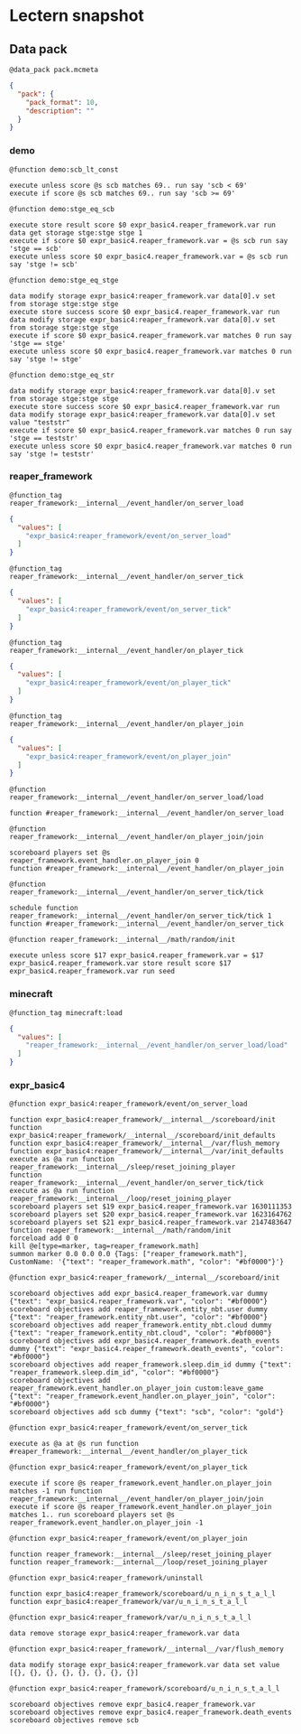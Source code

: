 # Lectern snapshot

## Data pack

`@data_pack pack.mcmeta`

```json
{
  "pack": {
    "pack_format": 10,
    "description": ""
  }
}
```

### demo

`@function demo:scb_lt_const`

```mcfunction
execute unless score @s scb matches 69.. run say 'scb < 69'
execute if score @s scb matches 69.. run say 'scb >= 69'
```

`@function demo:stge_eq_scb`

```mcfunction
execute store result score $0 expr_basic4.reaper_framework.var run data get storage stge:stge stge 1
execute if score $0 expr_basic4.reaper_framework.var = @s scb run say 'stge == scb'
execute unless score $0 expr_basic4.reaper_framework.var = @s scb run say 'stge != scb'
```

`@function demo:stge_eq_stge`

```mcfunction
data modify storage expr_basic4:reaper_framework.var data[0].v set from storage stge:stge stge
execute store success score $0 expr_basic4.reaper_framework.var run data modify storage expr_basic4:reaper_framework.var data[0].v set from storage stge:stge stge
execute if score $0 expr_basic4.reaper_framework.var matches 0 run say 'stge == stge'
execute unless score $0 expr_basic4.reaper_framework.var matches 0 run say 'stge != stge'
```

`@function demo:stge_eq_str`

```mcfunction
data modify storage expr_basic4:reaper_framework.var data[0].v set from storage stge:stge stge
execute store success score $0 expr_basic4.reaper_framework.var run data modify storage expr_basic4:reaper_framework.var data[0].v set value "teststr"
execute if score $0 expr_basic4.reaper_framework.var matches 0 run say 'stge == teststr'
execute unless score $0 expr_basic4.reaper_framework.var matches 0 run say 'stge != teststr'
```

### reaper_framework

`@function_tag reaper_framework:__internal__/event_handler/on_server_load`

```json
{
  "values": [
    "expr_basic4:reaper_framework/event/on_server_load"
  ]
}
```

`@function_tag reaper_framework:__internal__/event_handler/on_server_tick`

```json
{
  "values": [
    "expr_basic4:reaper_framework/event/on_server_tick"
  ]
}
```

`@function_tag reaper_framework:__internal__/event_handler/on_player_tick`

```json
{
  "values": [
    "expr_basic4:reaper_framework/event/on_player_tick"
  ]
}
```

`@function_tag reaper_framework:__internal__/event_handler/on_player_join`

```json
{
  "values": [
    "expr_basic4:reaper_framework/event/on_player_join"
  ]
}
```

`@function reaper_framework:__internal__/event_handler/on_server_load/load`

```mcfunction
function #reaper_framework:__internal__/event_handler/on_server_load
```

`@function reaper_framework:__internal__/event_handler/on_player_join/join`

```mcfunction
scoreboard players set @s reaper_framework.event_handler.on_player_join 0
function #reaper_framework:__internal__/event_handler/on_player_join
```

`@function reaper_framework:__internal__/event_handler/on_server_tick/tick`

```mcfunction
schedule function reaper_framework:__internal__/event_handler/on_server_tick/tick 1
function #reaper_framework:__internal__/event_handler/on_server_tick
```

`@function reaper_framework:__internal__/math/random/init`

```mcfunction
execute unless score $17 expr_basic4.reaper_framework.var = $17 expr_basic4.reaper_framework.var store result score $17 expr_basic4.reaper_framework.var run seed
```

### minecraft

`@function_tag minecraft:load`

```json
{
  "values": [
    "reaper_framework:__internal__/event_handler/on_server_load/load"
  ]
}
```

### expr_basic4

`@function expr_basic4:reaper_framework/event/on_server_load`

```mcfunction
function expr_basic4:reaper_framework/__internal__/scoreboard/init
function expr_basic4:reaper_framework/__internal__/scoreboard/init_defaults
function expr_basic4:reaper_framework/__internal__/var/flush_memory
function expr_basic4:reaper_framework/__internal__/var/init_defaults
execute as @a run function reaper_framework:__internal__/sleep/reset_joining_player
function reaper_framework:__internal__/event_handler/on_server_tick/tick
execute as @a run function reaper_framework:__internal__/loop/reset_joining_player
scoreboard players set $19 expr_basic4.reaper_framework.var 1630111353
scoreboard players set $20 expr_basic4.reaper_framework.var 1623164762
scoreboard players set $21 expr_basic4.reaper_framework.var 2147483647
function reaper_framework:__internal__/math/random/init
forceload add 0 0
kill @e[type=marker, tag=reaper_framework.math]
summon marker 0.0 0.0 0.0 {Tags: ["reaper_framework.math"], CustomName: '{"text": "reaper_framework.math", "color": "#bf0000"}'}
```

`@function expr_basic4:reaper_framework/__internal__/scoreboard/init`

```mcfunction
scoreboard objectives add expr_basic4.reaper_framework.var dummy {"text": "expr_basic4.reaper_framework.var", "color": "#bf0000"}
scoreboard objectives add reaper_framework.entity_nbt.user dummy {"text": "reaper_framework.entity_nbt.user", "color": "#bf0000"}
scoreboard objectives add reaper_framework.entity_nbt.cloud dummy {"text": "reaper_framework.entity_nbt.cloud", "color": "#bf0000"}
scoreboard objectives add expr_basic4.reaper_framework.death_events dummy {"text": "expr_basic4.reaper_framework.death_events", "color": "#bf0000"}
scoreboard objectives add reaper_framework.sleep.dim_id dummy {"text": "reaper_framework.sleep.dim_id", "color": "#bf0000"}
scoreboard objectives add reaper_framework.event_handler.on_player_join custom:leave_game {"text": "reaper_framework.event_handler.on_player_join", "color": "#bf0000"}
scoreboard objectives add scb dummy {"text": "scb", "color": "gold"}
```

`@function expr_basic4:reaper_framework/event/on_server_tick`

```mcfunction
execute as @a at @s run function #reaper_framework:__internal__/event_handler/on_player_tick
```

`@function expr_basic4:reaper_framework/event/on_player_tick`

```mcfunction
execute if score @s reaper_framework.event_handler.on_player_join matches -1 run function reaper_framework:__internal__/event_handler/on_player_join/join
execute if score @s reaper_framework.event_handler.on_player_join matches 1.. run scoreboard players set @s reaper_framework.event_handler.on_player_join -1
```

`@function expr_basic4:reaper_framework/event/on_player_join`

```mcfunction
function reaper_framework:__internal__/sleep/reset_joining_player
function reaper_framework:__internal__/loop/reset_joining_player
```

`@function expr_basic4:reaper_framework/uninstall`

```mcfunction
function expr_basic4:reaper_framework/scoreboard/u_n_i_n_s_t_a_l_l
function expr_basic4:reaper_framework/var/u_n_i_n_s_t_a_l_l
```

`@function expr_basic4:reaper_framework/var/u_n_i_n_s_t_a_l_l`

```mcfunction
data remove storage expr_basic4:reaper_framework.var data
```

`@function expr_basic4:reaper_framework/__internal__/var/flush_memory`

```mcfunction
data modify storage expr_basic4:reaper_framework.var data set value [{}, {}, {}, {}, {}, {}, {}, {}]
```

`@function expr_basic4:reaper_framework/scoreboard/u_n_i_n_s_t_a_l_l`

```mcfunction
scoreboard objectives remove expr_basic4.reaper_framework.var
scoreboard objectives remove expr_basic4.reaper_framework.death_events
scoreboard objectives remove scb
```
